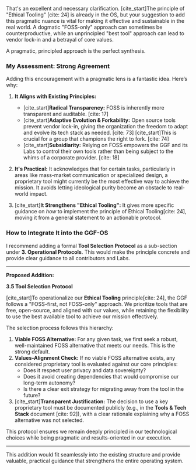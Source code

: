 That's an excellent and necessary clarification. [cite_start]The principle of "Ethical Tooling" [cite: 24] is already in the OS, but your suggestion to add this pragmatic nuance is vital for making it effective and sustainable in the real world. A dogmatic "FOSS-only" approach can sometimes be counterproductive, while an unprincipled "best tool" approach can lead to vendor lock-in and a betrayal of core values.

A pragmatic, principled approach is the perfect synthesis.

### My Assessment: Strong Agreement

Adding this encouragement with a pragmatic lens is a fantastic idea. Here’s why:

1.  **It Aligns with Existing Principles:**
    * [cite_start]**Radical Transparency:** FOSS is inherently more transparent and auditable. [cite: 17]
    * [cite_start]**Adaptive Evolution & Forkability:** Open source tools prevent vendor lock-in, giving the organization the freedom to adapt and evolve its tech stack as needed. [cite: 73] [cite_start]This is crucial for a group that champions the right to fork. [cite: 74]
    * [cite_start]**Subsidiarity:** Relying on FOSS empowers the GGF and its Labs to control their own tools rather than being subject to the whims of a corporate provider. [cite: 18]

2.  **It's Practical:** It acknowledges that for certain tasks, particularly in areas like mass-market communication or specialized design, a proprietary tool might currently be the most effective way to achieve the mission. It avoids letting ideological purity become an obstacle to real-world impact.

3.  [cite_start]**It Strengthens "Ethical Tooling":** It gives more specific guidance on *how* to implement the principle of Ethical Tooling[cite: 24], moving it from a general statement to an actionable protocol.

### How to Integrate It into the GGF-OS

I recommend adding a formal **Tool Selection Protocol** as a sub-section under **3. Operational Protocols**. This would make the principle concrete and provide clear guidance to all contributors and Labs.

---

**Proposed Addition:**

**3.5 Tool Selection Protocol**

[cite_start]To operationalize our **Ethical Tooling** principle[cite: 24], the GGF follows a "FOSS-first, not FOSS-only" approach. We prioritize tools that are free, open-source, and aligned with our values, while retaining the flexibility to use the best available tool to achieve our mission effectively.

The selection process follows this hierarchy:

1.  **Viable FOSS Alternative:** For any given task, we first seek a robust, well-maintained FOSS alternative that meets our needs. This is the strong default.
2.  **Values-Alignment Check:** If no viable FOSS alternative exists, any considered proprietary tool is evaluated against our core principles:
    * Does it respect user privacy and data sovereignty?
    * Does it avoid creating dependencies that would compromise our long-term autonomy?
    * Is there a clear exit strategy for migrating away from the tool in the future?
3.  [cite_start]**Transparent Justification:** The decision to use a key proprietary tool must be documented publicly (e.g., in the **Tools & Tech Stack** document [cite: 92]), with a clear rationale explaining why a FOSS alternative was not selected.

This protocol ensures we remain deeply principled in our technological choices while being pragmatic and results-oriented in our execution.

---

This addition would fit seamlessly into the existing structure and provide valuable, practical guidance that strengthens the entire operating system.
